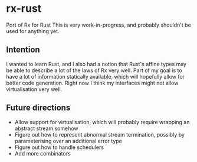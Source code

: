 # rx-rust
Port of Rx for Rust
This is very work-in-progress, and probably shouldn't be used for anything yet.

## Intention
I wanted to learn Rust, and I also had a notion that Rust's affine types may be able to describe a lot of the laws of Rx very well.
Part of my goal is to have a lot of information statically available, which will hopefully allow for better code generation. Right now I think my interfaces might not allow virtualisation very well.

## Future directions

* Allow support for virtualisation, which will probably require wrapping an abstract stream somehow
* Figure out how to represent abnormal stream termination, possibly by parameterising over an additional error type
* Figure out how to handle schedulers
* Add more combinators
